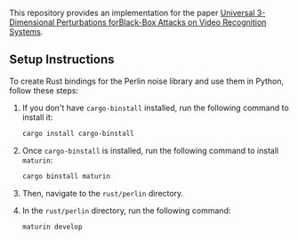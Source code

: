This repository provides an implementation for the paper [Universal 3-Dimensional Perturbations forBlack-Box Attacks on Video Recognition Systems](https://arxiv.org/pdf/2107.04284.pdf).

## Setup Instructions

To create Rust bindings for the Perlin noise library and use them in Python, follow these steps:

1. If you don't have `cargo-binstall` installed, run the following command to install it:

   ```bash
   cargo install cargo-binstall
   ```

2. Once `cargo-binstall` is installed, run the following command to install `maturin`:
   ```bash
   cargo binstall maturin
   ```

3. Then, navigate to the `rust/perlin` directory.
4. In the `rust/perlin` directory, run the following command:
   ```bash
   maturin develop
   ```
